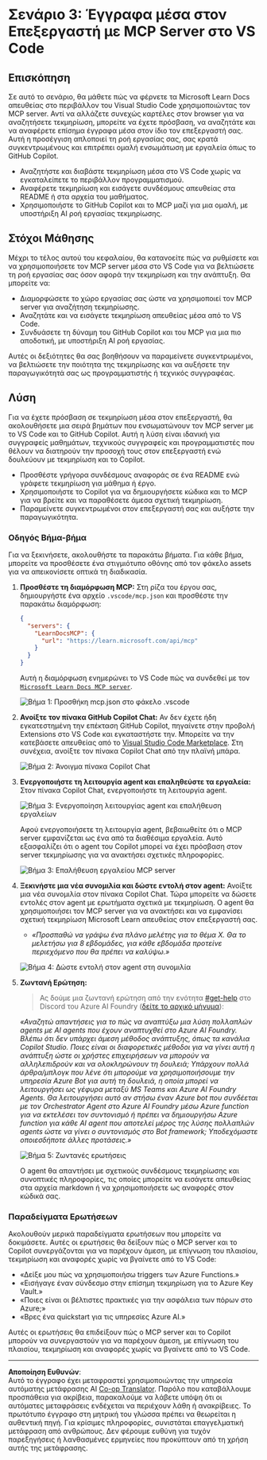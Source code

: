 <!--
CO_OP_TRANSLATOR_METADATA:
{
  "original_hash": "db532b1ec386c9ce38c791653dc3c881",
  "translation_date": "2025-06-21T14:39:46+00:00",
  "source_file": "09-CaseStudy/docs-mcp/solution/scenario3/README.md",
  "language_code": "el"
}
-->
# Σενάριο 3: Έγγραφα μέσα στον Επεξεργαστή με MCP Server στο VS Code

## Επισκόπηση

Σε αυτό το σενάριο, θα μάθετε πώς να φέρνετε τα Microsoft Learn Docs απευθείας στο περιβάλλον του Visual Studio Code χρησιμοποιώντας τον MCP server. Αντί να αλλάζετε συνεχώς καρτέλες στον browser για να αναζητήσετε τεκμηρίωση, μπορείτε να έχετε πρόσβαση, να αναζητάτε και να αναφέρετε επίσημα έγγραφα μέσα στον ίδιο τον επεξεργαστή σας. Αυτή η προσέγγιση απλοποιεί τη ροή εργασίας σας, σας κρατά συγκεντρωμένους και επιτρέπει ομαλή ενσωμάτωση με εργαλεία όπως το GitHub Copilot.

- Αναζητήστε και διαβάστε τεκμηρίωση μέσα στο VS Code χωρίς να εγκαταλείπετε το περιβάλλον προγραμματισμού.
- Αναφέρετε τεκμηρίωση και εισάγετε συνδέσμους απευθείας στα README ή στα αρχεία του μαθήματος.
- Χρησιμοποιήστε το GitHub Copilot και το MCP μαζί για μια ομαλή, με υποστήριξη AI ροή εργασίας τεκμηρίωσης.

## Στόχοι Μάθησης

Μέχρι το τέλος αυτού του κεφαλαίου, θα κατανοείτε πώς να ρυθμίσετε και να χρησιμοποιήσετε τον MCP server μέσα στο VS Code για να βελτιώσετε τη ροή εργασίας σας όσον αφορά την τεκμηρίωση και την ανάπτυξη. Θα μπορείτε να:

- Διαμορφώσετε το χώρο εργασίας σας ώστε να χρησιμοποιεί τον MCP server για αναζήτηση τεκμηρίωσης.
- Αναζητάτε και να εισάγετε τεκμηρίωση απευθείας μέσα από το VS Code.
- Συνδυάσετε τη δύναμη του GitHub Copilot και του MCP για μια πιο αποδοτική, με υποστήριξη AI ροή εργασίας.

Αυτές οι δεξιότητες θα σας βοηθήσουν να παραμείνετε συγκεντρωμένοι, να βελτιώσετε την ποιότητα της τεκμηρίωσης και να αυξήσετε την παραγωγικότητά σας ως προγραμματιστής ή τεχνικός συγγραφέας.

## Λύση

Για να έχετε πρόσβαση σε τεκμηρίωση μέσα στον επεξεργαστή, θα ακολουθήσετε μια σειρά βημάτων που ενσωματώνουν τον MCP server με το VS Code και το GitHub Copilot. Αυτή η λύση είναι ιδανική για συγγραφείς μαθημάτων, τεχνικούς συγγραφείς και προγραμματιστές που θέλουν να διατηρούν την προσοχή τους στον επεξεργαστή ενώ δουλεύουν με τεκμηρίωση και το Copilot.

- Προσθέστε γρήγορα συνδέσμους αναφοράς σε ένα README ενώ γράφετε τεκμηρίωση για μάθημα ή έργο.
- Χρησιμοποιήστε το Copilot για να δημιουργήσετε κώδικα και το MCP για να βρείτε και να παραθέσετε άμεσα σχετική τεκμηρίωση.
- Παραμείνετε συγκεντρωμένοι στον επεξεργαστή σας και αυξήστε την παραγωγικότητα.

### Οδηγός Βήμα-βήμα

Για να ξεκινήσετε, ακολουθήστε τα παρακάτω βήματα. Για κάθε βήμα, μπορείτε να προσθέσετε ένα στιγμιότυπο οθόνης από τον φάκελο assets για να απεικονίσετε οπτικά τη διαδικασία.

1. **Προσθέστε τη διαμόρφωση MCP:**
   Στη ρίζα του έργου σας, δημιουργήστε ένα αρχείο `.vscode/mcp.json` και προσθέστε την παρακάτω διαμόρφωση:
   ```json
   {
     "servers": {
       "LearnDocsMCP": {
         "url": "https://learn.microsoft.com/api/mcp"
       }
     }
   }
   ```
   Αυτή η διαμόρφωση ενημερώνει το VS Code πώς να συνδεθεί με τον [`Microsoft Learn Docs MCP server`](https://github.com/MicrosoftDocs/mcp).
   
   ![Βήμα 1: Προσθήκη mcp.json στο φάκελο .vscode](../../../../../../translated_images/step1-mcp-json.c06a007fccc3edfaf0598a31903c9ec71476d9fd3ae6c1b2b4321fd38688ca4b.el.png)
    
2. **Ανοίξτε τον πίνακα GitHub Copilot Chat:**
   Αν δεν έχετε ήδη εγκατεστημένη την επέκταση GitHub Copilot, πηγαίνετε στην προβολή Extensions στο VS Code και εγκαταστήστε την. Μπορείτε να την κατεβάσετε απευθείας από το [Visual Studio Code Marketplace](https://marketplace.visualstudio.com/items?itemName=GitHub.copilot-chat). Στη συνέχεια, ανοίξτε τον πίνακα Copilot Chat από την πλαϊνή μπάρα.

   ![Βήμα 2: Άνοιγμα πίνακα Copilot Chat](../../../../../../translated_images/step2-copilot-panel.f1cc86e9b9b8cd1a85e4df4923de8bafee4830541ab255e3c90c09777fed97db.el.png)

3. **Ενεργοποιήστε τη λειτουργία agent και επαληθεύστε τα εργαλεία:**
   Στον πίνακα Copilot Chat, ενεργοποιήστε τη λειτουργία agent.

   ![Βήμα 3: Ενεργοποίηση λειτουργίας agent και επαλήθευση εργαλείων](../../../../../../translated_images/step3-agent-mode.cdc32520fd7dd1d149c3f5226763c1d85a06d3c041d4cc983447625bdbeff4d4.el.png)

   Αφού ενεργοποιήσετε τη λειτουργία agent, βεβαιωθείτε ότι ο MCP server εμφανίζεται ως ένα από τα διαθέσιμα εργαλεία. Αυτό εξασφαλίζει ότι ο agent του Copilot μπορεί να έχει πρόσβαση στον server τεκμηρίωσης για να ανακτήσει σχετικές πληροφορίες.
   
   ![Βήμα 3: Επαλήθευση εργαλείου MCP server](../../../../../../translated_images/step3-verify-mcp-tool.76096a6329cbfecd42888780f322370a0d8c8fa003ed3eeb7ccd23f0fc50c1ad.el.png)
4. **Ξεκινήστε μια νέα συνομιλία και δώστε εντολή στον agent:**
   Ανοίξτε μια νέα συνομιλία στον πίνακα Copilot Chat. Τώρα μπορείτε να δώσετε εντολές στον agent με ερωτήματα σχετικά με τεκμηρίωση. Ο agent θα χρησιμοποιήσει τον MCP server για να ανακτήσει και να εμφανίσει σχετική τεκμηρίωση Microsoft Learn απευθείας στον επεξεργαστή σας.

   - *«Προσπαθώ να γράψω ένα πλάνο μελέτης για το θέμα Χ. Θα το μελετήσω για 8 εβδομάδες, για κάθε εβδομάδα προτείνε περιεχόμενο που θα πρέπει να καλύψω.»*

   ![Βήμα 4: Δώστε εντολή στον agent στη συνομιλία](../../../../../../translated_images/step4-prompt-chat.12187bb001605efc5077992b621f0fcd1df12023c5dce0464f8eb8f3d595218f.el.png)

5. **Ζωντανή Ερώτηση:**

   > Ας δούμε μια ζωντανή ερώτηση από την ενότητα [#get-help](https://discord.gg/D6cRhjHWSC) στο Discord του Azure AI Foundry ([δείτε το αρχικό μήνυμα](https://discord.com/channels/1113626258182504448/1385498306720829572)):
   
   *«Αναζητώ απαντήσεις για το πώς να αναπτύξω μια λύση πολλαπλών agents με AI agents που έχουν αναπτυχθεί στο Azure AI Foundry. Βλέπω ότι δεν υπάρχει άμεση μέθοδος ανάπτυξης, όπως τα κανάλια Copilot Studio. Ποιες είναι οι διαφορετικές μέθοδοι για να γίνει αυτή η ανάπτυξη ώστε οι χρήστες επιχειρήσεων να μπορούν να αλληλεπιδρούν και να ολοκληρώνουν τη δουλειά;
Υπάρχουν πολλά άρθρα/μπλογκ που λένε ότι μπορούμε να χρησιμοποιήσουμε την υπηρεσία Azure Bot για αυτή τη δουλειά, η οποία μπορεί να λειτουργήσει ως γέφυρα μεταξύ MS Teams και Azure AI Foundry Agents. Θα λειτουργήσει αυτό αν στήσω έναν Azure bot που συνδέεται με τον Orchestrator Agent στο Azure AI Foundry μέσω Azure function για να εκτελέσει τον συντονισμό ή πρέπει να δημιουργήσω Azure function για κάθε AI agent που αποτελεί μέρος της λύσης πολλαπλών agents ώστε να γίνει ο συντονισμός στο Bot framework; Υποδεχόμαστε οποιεσδήποτε άλλες προτάσεις.»*

   ![Βήμα 5: Ζωντανές ερωτήσεις](../../../../../../translated_images/step5-live-queries.49db3e4a50bea27327e3cb18c24d263b7d134930d78e7392f9515a1c00264a7f.el.png)

   Ο agent θα απαντήσει με σχετικούς συνδέσμους τεκμηρίωσης και συνοπτικές πληροφορίες, τις οποίες μπορείτε να εισάγετε απευθείας στα αρχεία markdown ή να χρησιμοποιήσετε ως αναφορές στον κώδικά σας.
   
### Παραδείγματα Ερωτήσεων

Ακολουθούν μερικά παραδείγματα ερωτήσεων που μπορείτε να δοκιμάσετε. Αυτές οι ερωτήσεις θα δείξουν πώς ο MCP server και το Copilot συνεργάζονται για να παρέχουν άμεση, με επίγνωση του πλαισίου, τεκμηρίωση και αναφορές χωρίς να βγαίνετε από το VS Code:

- «Δείξε μου πώς να χρησιμοποιήσω triggers των Azure Functions.»
- «Εισήγαγε έναν σύνδεσμο στην επίσημη τεκμηρίωση για το Azure Key Vault.»
- «Ποιες είναι οι βέλτιστες πρακτικές για την ασφάλεια των πόρων στο Azure;»
- «Βρες ένα quickstart για τις υπηρεσίες Azure AI.»

Αυτές οι ερωτήσεις θα επιδείξουν πώς ο MCP server και το Copilot μπορούν να συνεργαστούν για να παρέχουν άμεση, με επίγνωση του πλαισίου, τεκμηρίωση και αναφορές χωρίς να βγαίνετε από το VS Code.

---

**Αποποίηση Ευθυνών**:  
Αυτό το έγγραφο έχει μεταφραστεί χρησιμοποιώντας την υπηρεσία αυτόματης μετάφρασης AI [Co-op Translator](https://github.com/Azure/co-op-translator). Παρόλο που καταβάλλουμε προσπάθεια για ακρίβεια, παρακαλούμε να λάβετε υπόψη ότι οι αυτόματες μεταφράσεις ενδέχεται να περιέχουν λάθη ή ανακρίβειες. Το πρωτότυπο έγγραφο στη μητρική του γλώσσα πρέπει να θεωρείται η αυθεντική πηγή. Για κρίσιμες πληροφορίες, συνιστάται επαγγελματική μετάφραση από ανθρώπους. Δεν φέρουμε ευθύνη για τυχόν παρεξηγήσεις ή λανθασμένες ερμηνείες που προκύπτουν από τη χρήση αυτής της μετάφρασης.